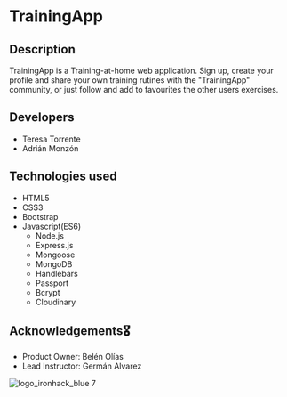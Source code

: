 # TrainingApp

## Description 
TrainingApp is a Training-at-home web application.
Sign up, create your profile and share your own training rutines with the "TrainingApp" community, or just follow and add to favourites the other users exercises. 

## Developers
* Teresa Torrente
* Adrián Monzón

## Technologies used 
* HTML5
* CSS3
* Bootstrap 
* Javascript(ES6)
  * Node.js
  * Express.js
  * Mongoose
  * MongoDB
  * Handlebars
  * Passport
  * Bcrypt
  * Cloudinary
 
## Acknowledgements🎖
 * Product Owner: Belén Olías
 * Lead Instructor: Germán Alvarez

![logo_ironhack_blue 7](https://user-images.githubusercontent.com/23629340/40541063-a07a0a8a-601a-11e8-91b5-2f13e4e6b441.png)
